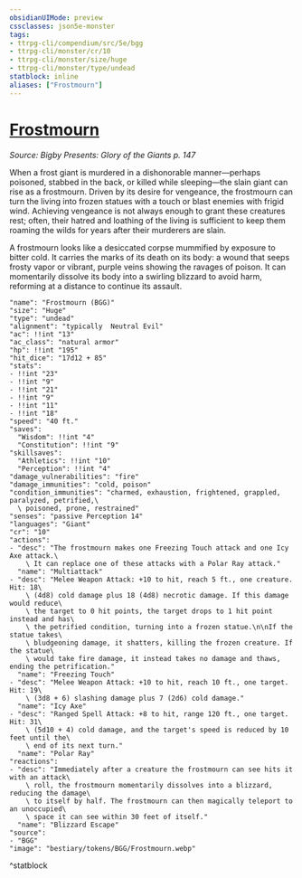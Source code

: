 ```yaml
---
obsidianUIMode: preview
cssclasses: json5e-monster
tags:
- ttrpg-cli/compendium/src/5e/bgg
- ttrpg-cli/monster/cr/10
- ttrpg-cli/monster/size/huge
- ttrpg-cli/monster/type/undead
statblock: inline
aliases: ["Frostmourn"]
---
```

# [Frostmourn](3-Compendium\CLI\bestiary\undead/frostmourn-bgg.md)
*Source: Bigby Presents: Glory of the Giants p. 147*  

When a frost giant is murdered in a dishonorable manner—perhaps poisoned, stabbed in the back, or killed while sleeping—the slain giant can rise as a frostmourn. Driven by its desire for vengeance, the frostmourn can turn the living into frozen statues with a touch or blast enemies with frigid wind. Achieving vengeance is not always enough to grant these creatures rest; often, their hatred and loathing of the living is sufficient to keep them roaming the wilds for years after their murderers are slain.

A frostmourn looks like a desiccated corpse mummified by exposure to bitter cold. It carries the marks of its death on its body: a wound that seeps frosty vapor or vibrant, purple veins showing the ravages of poison. It can momentarily dissolve its body into a swirling blizzard to avoid harm, reforming at a distance to continue its assault.

```statblock
"name": "Frostmourn (BGG)"
"size": "Huge"
"type": "undead"
"alignment": "typically  Neutral Evil"
"ac": !!int "13"
"ac_class": "natural armor"
"hp": !!int "195"
"hit_dice": "17d12 + 85"
"stats":
- !!int "23"
- !!int "9"
- !!int "21"
- !!int "9"
- !!int "11"
- !!int "18"
"speed": "40 ft."
"saves":
  "Wisdom": !!int "4"
  "Constitution": !!int "9"
"skillsaves":
  "Athletics": !!int "10"
  "Perception": !!int "4"
"damage_vulnerabilities": "fire"
"damage_immunities": "cold, poison"
"condition_immunities": "charmed, exhaustion, frightened, grappled, paralyzed, petrified,\
  \ poisoned, prone, restrained"
"senses": "passive Perception 14"
"languages": "Giant"
"cr": "10"
"actions":
- "desc": "The frostmourn makes one Freezing Touch attack and one Icy Axe attack.\
    \ It can replace one of these attacks with a Polar Ray attack."
  "name": "Multiattack"
- "desc": "Melee Weapon Attack: +10 to hit, reach 5 ft., one creature. Hit: 18\
    \ (4d8) cold damage plus 18 (4d8) necrotic damage. If this damage would reduce\
    \ the target to 0 hit points, the target drops to 1 hit point instead and has\
    \ the petrified condition, turning into a frozen statue.\n\nIf the statue takes\
    \ bludgeoning damage, it shatters, killing the frozen creature. If the statue\
    \ would take fire damage, it instead takes no damage and thaws, ending the petrification."
  "name": "Freezing Touch"
- "desc": "Melee Weapon Attack: +10 to hit, reach 10 ft., one target. Hit: 19\
    \ (3d8 + 6) slashing damage plus 7 (2d6) cold damage."
  "name": "Icy Axe"
- "desc": "Ranged Spell Attack: +8 to hit, range 120 ft., one target. Hit: 31\
    \ (5d10 + 4) cold damage, and the target's speed is reduced by 10 feet until the\
    \ end of its next turn."
  "name": "Polar Ray"
"reactions":
- "desc": "Immediately after a creature the frostmourn can see hits it with an attack\
    \ roll, the frostmourn momentarily dissolves into a blizzard, reducing the damage\
    \ to itself by half. The frostmourn can then magically teleport to an unoccupied\
    \ space it can see within 30 feet of itself."
  "name": "Blizzard Escape"
"source":
- "BGG"
"image": "bestiary/tokens/BGG/Frostmourn.webp"
```
^statblock